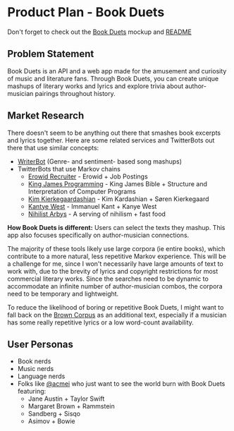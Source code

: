 # Product Plan - Book Duets

Don't forget to check out the [Book Duets](https://github.com/lorainekv/book-duets-api/blob/master/bookduets_mockup.pdf) mockup and [README](https://github.com/lorainekv/book-duets-api/blob/master/README.md)

## Problem Statement
Book Duets is an API and a web app made for the amusement and curiosity of music and literature fans. Through Book Duets, you can create unique mashups of literary works and lyrics and explore trivia about author-musician pairings throughout history. 

## Market Research
There doesn't seem to be anything out there that smashes book excerpts and lyrics together. Here are some related services and TwitterBots out there that use similar concepts:
-  [WriterBot](http://writerbot.com/lyrics) (Genre- and sentiment- based song mashups)
- TwitterBots that use Markov chains
  - [Erowid Recruiter](https://twitter.com/erowidrecruiter) - Erowid + Job Postings
  - [King James Programming](https://twitter.com/kjv_programming) - King James Bible + Structure and Interpretation of Computer Programs
  - [Kim Kierkegaardashian](https://twitter.com/KimKierkegaard) - Kim Kardashian + Søren Kierkegaard
  - [Kantye West](https://twitter.com/KantyeW) - Immanuel Kant + Kanye West
  - [Nihilist Arbys](https://twitter.com/nihilist_arbys) - A serving of nihilism + fast food


**How Book Duets is different:** Users can select the texts they mashup. This app also focuses specifically on author-musician connections.

The majority of these tools likely use large corpora (ie entire books), which contribute to a more natural, less repetitive Markov experience. This will be a challenge for me, since I won't necessarily have large amounts of text to work with, due to the brevity of lyrics and copyright restrictions for most commercial literary works. Since the searches need to be dynamic to accommodate an infinite number of author-musician combos, the corpora need to be temporary and lightweight.

To reduce the likelihood of boring or repetitive Book Duets, I might want to fall back on the [Brown Corpus](https://en.wikipedia.org/wiki/Brown_Corpus) as an additional text, especially if a musician has some really repetitive lyrics or a low word-count availability.  

## User Personas

  - Book nerds
  - Music nerds
  - Language nerds
  - Folks like [@acmei](https://github.com/acmei) who just want to see the world burn with Book Duets featuring:
    - Jane Austin + Taylor Swift
    - Margaret Brown + Rammstein
    - Sandberg + Sisqo
    - Asimov + Bowie
